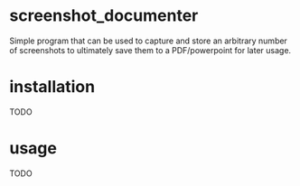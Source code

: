 # screenshot_documenter

Simple program that can be used to capture and store an arbitrary number of screenshots to ultimately save them
to a PDF/powerpoint for later usage.

# installation

TODO

# usage

TODO